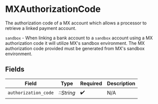 # MXAuthorizationCode

The authorization code of a MX account which allows a processor to retrieve a linked payment account. 

`sandbox` - When linking a bank account to a `sandbox` account using a MX authorization code it will utilize MX's sandbox environment. 
The MX authorization code provided must be generated from MX's sandbox environment.


## Fields

| Field                | Type                 | Required             | Description          |
| -------------------- | -------------------- | -------------------- | -------------------- |
| `authorization_code` | *::String*           | :heavy_check_mark:   | N/A                  |